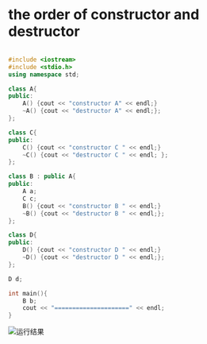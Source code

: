 # the order of constructor and destructor 

```C++

#include <iostream>
#include <stdio.h>
using namespace std;

class A{
public:
    A() {cout << "constructor A" << endl;}
    ~A() {cout << "destructor A" << endl;};
};

class C{
public:
    C() {cout << "constructor C " << endl;}
    ~C() {cout << "destructor C " << endl; };
};

class B : public A{
public:
    A a;
    C c;
    B() {cout << "constructor B " << endl;}
    ~B() {cout << "destructor B " << endl;};
};

class D{
public:
    D() {cout << "constructor D " << endl;}
    ~D() {cout << "destructor D " << endl;};
};

D d;

int main(){
    B b;
    cout << "=====================" << endl;
}

````

![运行结果](https://github.com/codertcm/pictures/blob/master/cb_console_runner_qcx0PS0n05.png)
